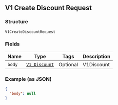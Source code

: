 ## V1 Create Discount Request

### Structure

`V1CreateDiscountRequest`

### Fields

| Name | Type | Tags | Description |
|  --- | --- | --- | --- |
| `body` | [`V1 Discount`]($m/V1Discount) | Optional | V1Discount |

### Example (as JSON)

```json
{
  "body": null
}
```

